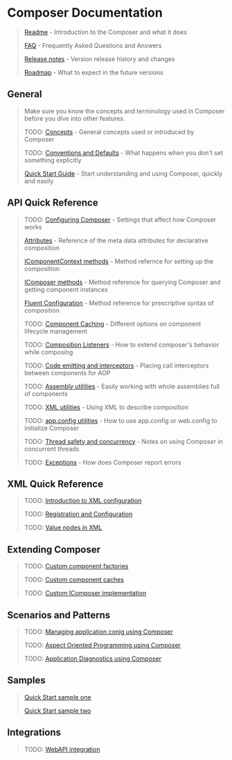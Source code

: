 
# Composer Documentation
> [Readme](../README.md) - Introduction to the Composer and what it does
>
> [FAQ](FAQ.md) - Frequently Asked Questions and Answers
>
> [Release notes](release-notes.md) - Version release history and changes
>
> [Roadmap](roadmap.md) - What to expect in the future versions



## General

> Make sure you know the concepts and terminology used in Composer before you dive into other features.
>
> TODO: [Concepts](concepts.md) - General concepts used or introduced by Composer
>
> TODO: [Conventions and Defaults](conventions.md) - What happens when you don't set something explicitly
>
> [Quick Start Guide](quickstart.md) - Start understanding and using Composer, quickly and easily



## API Quick Reference

> TODO: [Configuring Composer](api-ref/configuration.md) - Settings that affect how Composer works
>
> [Attributes](api-ref/attributes.md) - Reference of the meta data attributes for declarative composition
>
> [IComponentContext methods](api-ref/icomponentcontext.md) - Method refernce for setting up the composition
>
> [IComposer methods](api-ref/icomposer.md) - Method reference for querying Composer and getting component instances
>
> [Fluent Configuration](api-ref/fluent.md) - Method reference for prescriptive syntax of composition
>
> TODO: [Component Caching](api-ref/component-cache.md) - Different options on component lifecycle management
>
> TODO: [Composition Listeners](api-ref/composition-listener.md) - How to extend composer's behavior while composing
>
> TODO: [Code emitting and interceptors](api-ref/emitting.md) - Placing call interceptors between components for AOP
>
> TODO: [Assembly utilities](api-ref/utils-assembly.md) - Easily working with whole assemblies full of components
>
> TODO: [XML utilities](api-ref/utils-xml.md) - Using XML to describe composition
>
> TODO: [app.config utilities](api-ref/utils-appconfig.md) - How to use app.config or web.config to initialize Composer
>
> TODO: [Thread safety and concurrency](api-ref/concurrency.md) - Notes on using Composer in concurrent threads
>
> TODO: [Exceptions](api-ref/exceptions.md) - How does Composer report errors



## XML Quick Reference

> TODO: [Introduction to XML configuration](xml-ref/intro.md)
>
> TODO: [Registration and Configuration](xml-ref/registration.md)
>
> TODO: [Value nodes in XML](xml-ref/value-nodes.md)



## Extending Composer

> TODO: [Custom component factories](extention/factories.md)
>
> TODO: [Custom component caches](extension/cache.md)
>
> TODO: [Custom IComposer implementation](extension/custom-impl.md)



## Scenarios and Patterns

> TODO: [Managing application conig using Composer](patterns/configuration.md)
> 
> TODO: [Aspect Oriented Programming using Composer](patterns/aop.md)
>
> TODO: [Application Diagnostics using Composer](patterns/diagnostics.md)



## Samples
> [Quick Start sample one](samples/quickstart1.md)
>
> [Quick Start sample two](samples/quickstart2.md)



## Integrations

> TODO: [WebAPI integration](integrations/webapi.md)
>
